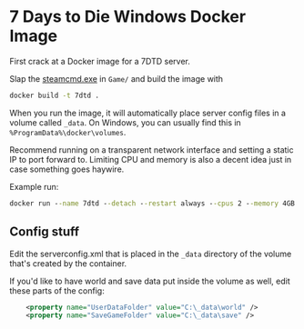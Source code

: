 # 7 Days to Die Windows Docker Image

First crack at a Docker image for a 7DTD server.

Slap the [steamcmd.exe](https://developer.valvesoftware.com/wiki/SteamCMD#Windows) in `Game/` and build the image with

```cmd
docker build -t 7dtd .
```

When you run the image, it will automatically place server config files in a volume called `_data`. On Windows, you can usually find this in `%ProgramData%\docker\volumes`.

Recommend running on a transparent network interface and setting a static IP to port forward to. Limiting CPU and memory is also a decent idea just in case something goes haywire.

Example run:

```cmd
docker run --name 7dtd --detach --restart always --cpus 2 --memory 4GB --network=statictlan --hostname 7dtd --ip 192.168.1.6 7dtd
```

## Config stuff

Edit the serverconfig.xml that is placed in the `_data` directory of the volume that's created by the container.

If you'd like to have world and save data put inside the volume as well, edit these parts of the config:

```xml
	<property name="UserDataFolder" value="C:\_data\world" />
	<property name="SaveGameFolder" value="C:\_data\save" />
```
